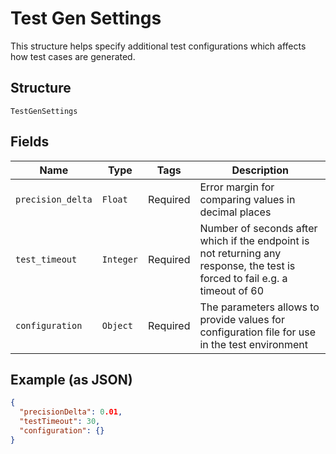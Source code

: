 
# Test Gen Settings

This structure helps specify additional test configurations which affects how test cases are generated.

## Structure

`TestGenSettings`

## Fields

| Name | Type | Tags | Description |
|  --- | --- | --- | --- |
| `precision_delta` | `Float` | Required | Error margin for comparing values in decimal places |
| `test_timeout` | `Integer` | Required | Number of seconds after which if the endpoint is not returning any response, the test is forced to fail e.g. a timeout of 60 |
| `configuration` | `Object` | Required | The parameters allows to provide values for configuration file for use in the test environment |

## Example (as JSON)

```json
{
  "precisionDelta": 0.01,
  "testTimeout": 30,
  "configuration": {}
}
```

